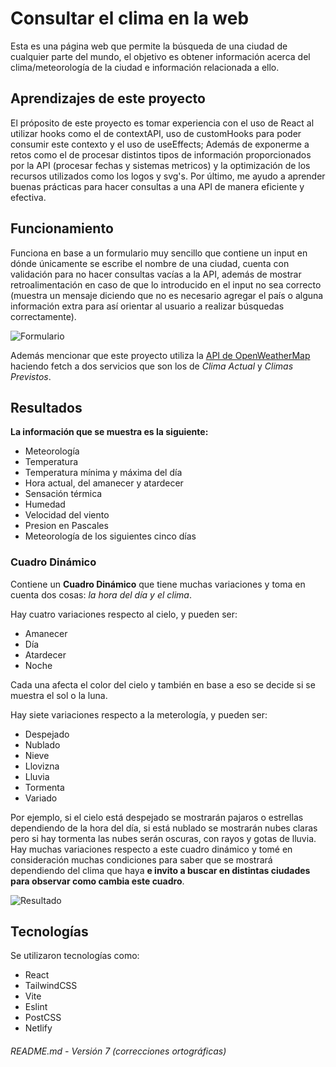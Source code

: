 # Consultar el clima en la web
Esta es una página web que permite la búsqueda de una ciudad de cualquier parte del mundo, el objetivo es obtener información acerca del clima/meteorología de la ciudad e información relacionada a ello.

## Aprendizajes de este proyecto
El próposito de este proyecto es tomar experiencia con el uso de React al utilizar hooks como el de contextAPI, uso de customHooks para poder consumir este contexto y el uso de useEffects; Además de exponerme a retos como el de procesar distintos tipos de información proporcionados por la API (procesar fechas y sistemas metricos) y la optimización de los recursos utilizados como los logos y svg's.
Por último, me ayudo a aprender buenas prácticas para hacer consultas a una API de manera eficiente y efectiva.

## Funcionamiento
Funciona en base a un formulario muy sencillo que contiene un input en dónde únicamente se escribe el nombre de una ciudad, cuenta con validación para no hacer consultas vacías a la API, además de mostrar retroalimentación en caso de que lo introducido en el input no sea correcto (muestra un mensaje diciendo que no es necesario agregar el país o alguna información extra para así orientar al usuario a realizar búsquedas correctamente).

![Formulario](https://github.com/Castamor/app-clima/assets/141193208/a152ad48-0271-4943-a7e2-f73fc183bfe2)

Además mencionar que este proyecto utiliza la [API de OpenWeatherMap](https://openweathermap.org/api) haciendo fetch a dos servicios que son los de *Clima Actual* y *Climas Previstos*.

## Resultados
**La información que se muestra es la siguiente:**
- Meteorología
- Temperatura
- Temperatura mínima y máxima del día
- Hora actual, del amanecer y atardecer
- Sensación térmica
- Humedad
- Velocidad del viento
- Presion en Pascales
- Meteorología de los siguientes cinco días

### Cuadro Dinámico
Contiene un **Cuadro Dinámico** que tiene muchas variaciones y toma en cuenta dos cosas: *la hora del día y el clima*.

Hay cuatro variaciones respecto al cielo, y pueden ser:
- Amanecer
- Día
- Atardecer
- Noche

Cada una afecta el color del cielo y también en base a eso se decide si se muestra el sol o la luna.

Hay siete variaciones respecto a la meterología, y pueden ser:
- Despejado
- Nublado
- Nieve
- Llovizna
- Lluvia
- Tormenta
- Variado

Por ejemplo, si el cielo está despejado se mostrarán pajaros o estrellas dependiendo de la hora del día, si está nublado se mostrarán nubes claras pero si hay tormenta las nubes serán oscuras, con rayos y gotas de lluvia. Hay muchas variaciones respecto a este cuadro dinámico y tomé en consideración muchas condiciones para saber que se mostrará dependiendo del clima que haya **e invito a buscar en distintas ciudades para observar como cambia este cuadro**.

![Resultado](https://github.com/Castamor/app-clima/assets/141193208/caec7620-53f4-4045-a2c1-e67d397ab08d)

## Tecnologías
Se utilizaron tecnologías como:
- React
- TailwindCSS
- Vite
- Eslint
- PostCSS
- Netlify

###### README.md - Versión 7 (correcciones ortográficas)
